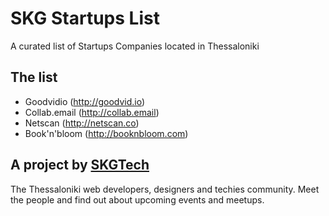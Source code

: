 # SKG Startups List
A curated list of Startups Companies located in Thessaloniki

## The list
* Goodvidio (http://goodvid.io)
* Collab.email (http://collab.email)
* Netscan (http://netscan.co)
* Book'n'bloom (http://booknbloom.com)

## A project by [SKGTech](http://skgtech.io)
The Thessaloniki web developers, designers and techies community. Meet the people and find out about upcoming events and meetups.

